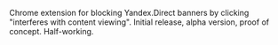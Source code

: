 Chrome extension for blocking Yandex.Direct banners by clicking "interferes with content viewing".
Initial release, alpha version, proof of concept. Half-working.
